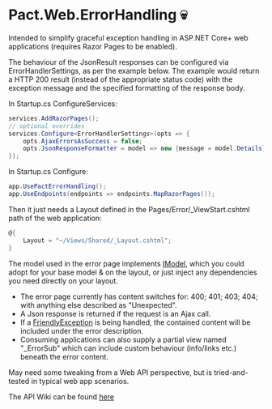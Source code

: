 # Pact.Web.ErrorHandling 💀
Intended to simplify graceful exception handling in ASP.NET Core+ web applications (requires Razor Pages to be enabled).

The behaviour of the JsonResult responses can be configured via ErrorHandlerSettings, as per the example below.
The example would return a HTTP 200 result (instead of the appropriate status code) with the exception message and the specified formatting of the response body.

In Startup.cs ConfigureServices:
```c#
services.AddRazorPages();
// optional overrides
services.Configure<ErrorHandlerSettings>(opts => {
    opts.AjaxErrorsAsSuccess = false;
    opts.JsonResponseFormatter = model => new {message = model.Details};
});
```

In Startup.cs Configure:
```c#
app.UsePactErrorHandling();
app.UseEndpoints(endpoints => endpoints.MapRazorPages());
```

Then it just needs a Layout defined in the Pages/Error/_ViewStart.cshtml path of the web application:
```c#
@{
    Layout = "~/Views/Shared/_Layout.cshtml";
}
```

The model used in the error page implements [IModel](../Pact.Web/Interfaces/IModel.cs), which you could adopt for your base model & on the layout,
or just inject any dependencies you need directly on your layout.

* The error page currently has content switches for: 400; 401; 403; 404; with anything else described as "Unexpected".
* A Json response is returned if the request is an Ajax call.
* If a [FriendlyException](../Pact.Core/FriendlyException.cs) is being handled, the contained content will be included under the error description.
* Consuming applications can also supply a partial view named "_ErrorSub" which can include custom behaviour (info/links etc.) beneath the error content.

May need some tweaking from a Web API perspective, but is tried-and-tested in typical web app scenarios.

The API Wiki can be found [here](https://github.com/assureddt/pact/wiki/Pact-Web-ErrorHandling-Index)
